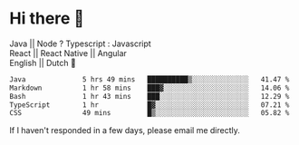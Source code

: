 # Hi there 👋
Java || Node ? Typescript : Javascript \
 React || React Native || Angular  \
English || Dutch :pinching_hand:

 <!--START_SECTION:waka-->

```txt
Java              5 hrs 49 mins   ██████████▒░░░░░░░░░░░░░░   41.47 %
Markdown          1 hr 58 mins    ███▓░░░░░░░░░░░░░░░░░░░░░   14.06 %
Bash              1 hr 43 mins    ███░░░░░░░░░░░░░░░░░░░░░░   12.29 %
TypeScript        1 hr            █▓░░░░░░░░░░░░░░░░░░░░░░░   07.21 %
CSS               49 mins         █▒░░░░░░░░░░░░░░░░░░░░░░░   05.82 %
```

<!--END_SECTION:waka-->




If I haven't responded in a few days, please email me directly. 
